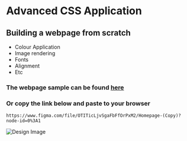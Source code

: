 # Advanced CSS Application
## Building a webpage from scratch

* Colour Application
* Image rendering
* Fonts
* Alignment
* Etc
### The webpage sample can be found [here](https://www.figma.com/file/OTITicLjvSgaFbFfOrPxM2/Homepage-(Copy)?node-id=0%3A1 "design sample")
### Or copy the link below and paste to your browser
```
https://www.figma.com/file/OTITicLjvSgaFbFfOrPxM2/Homepage-(Copy)?node-id=0%3A1
```
![Design Image](https://s3.amazonaws.com/alu-intranet.hbtn.io/uploads/medias/2021/4/1f4cd63ecc3a8c03b0f4309b74aca179e225aabf.jpg?X-Amz-Algorithm=AWS4-HMAC-SHA256&X-Amz-Credential=AKIARDDGGGOUZTW2RLVB%2F20220928%2Fus-east-1%2Fs3%2Faws4_request&X-Amz-Date=20220928T164522Z&X-Amz-Expires=86400&X-Amz-SignedHeaders=host&X-Amz-Signature=ac89c5357548f78fe5942baeec239c5715059c12ac208d087ff91bdf2249e092)
